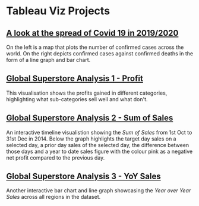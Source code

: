 # Tableau Viz Projects 

## [A look at the spread of Covid 19 in 2019/2020](https://public.tableau.com/app/profile/kodai4081/viz/Covid_16658975728850/Dashboard1?publish=yes)
On the left is a map that plots the number of confirmed cases across the world. 
On the right depicts confirmed cases against confirmed deaths in the form of a line graph and bar chart. 

## [Global Superstore Analysis 1 - Profit](https://public.tableau.com/app/profile/kodai4081/viz/GlobalSuperstore_16644321510140/Dashboard1?publish=yes)
This visualisation shows the profits gained in different categories, highlighting what sub-categories sell well and what don't. 

## [Global Superstore Analysis 2 - Sum of Sales](https://public.tableau.com/app/profile/kodai4081/viz/Timeline_16655869304030/Dashboard1?publish=yes)
An interactive timeline visualistion showing the _Sum of Sales_ from 1st Oct to 31st Dec in 2014. 
Below the graph highlights the target day sales on a selected day, a prior day sales of the selected day, the difference between those days and a year to date sales figure with the colour pink as a negative net profit compared to the previous day. 

## [Global Superstore Analysis 3 - YoY Sales](https://public.tableau.com/app/profile/kodai4081/viz/yearoveryearsales_16663190990620/Dashboard1?publish=yes)
Another interactive bar chart and line graph showcasing the _Year over Year Sales_ across all regions in the dataset. 
